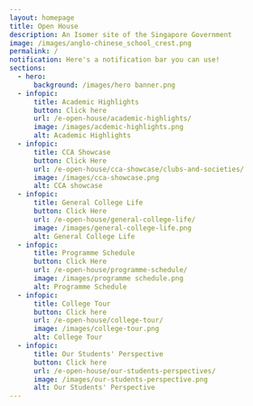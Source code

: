 ```yaml
---
layout: homepage
title: Open House
description: An Isomer site of the Singapore Government
image: /images/anglo-chinese_school_crest.png
permalink: /
notification: Here's a notification bar you can use!
sections:
  - hero:
      background: /images/hero banner.png
  - infopic:
      title: Academic Highlights
      button: Click here
      url: /e-open-house/academic-highlights/
      image: /images/acdemic-highlights.png
      alt: Academic Highlights
  - infopic:
      title: CCA Showcase
      button: Click Here
      url: /e-open-house/cca-showcase/clubs-and-societies/
      image: /images/cca-showcase.png
      alt: CCA showcase
  - infopic:
      title: General College Life
      button: Click Here
      url: /e-open-house/general-college-life/
      image: /images/general-college-life.png
      alt: General College Life
  - infopic:
      title: Programme Schedule
      button: Click Here
      url: /e-open-house/programme-schedule/
      image: /images/programme schedule.png
      alt: Programme Schedule
  - infopic:
      title: College Tour
      button: Click here
      url: /e-open-house/college-tour/
      image: /images/college-tour.png
      alt: College Tour
  - infopic:
      title: Our Students' Perspective
      button: Click here
      url: /e-open-house/our-students-perspectives/
      image: /images/our-students-perspective.png
      alt: Our Students' Perspective
---
```

